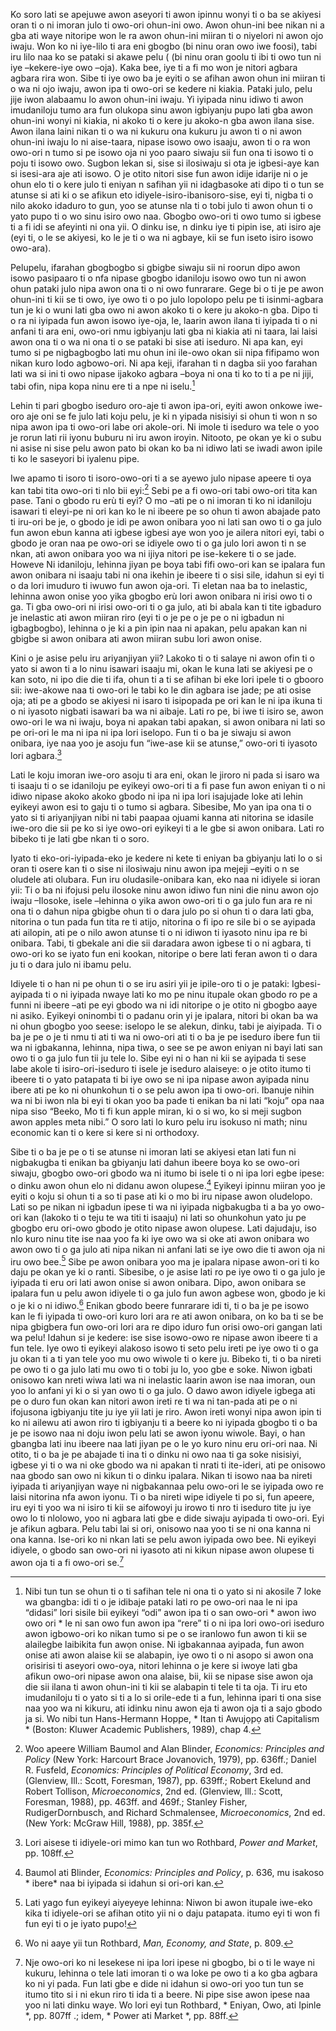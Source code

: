 Ko soro lati se apejuwe awon aseyori ti awon ipinnu wonyi ti o ba se akiyesi oran ti o ni imoran julo ti owo-ori ohun-ini owo. Awon ohun-ini bee nikan ni a gba ati waye nitoripe won le ra awon ohun-ini miiran ti o niyelori ni awon ojo iwaju. Won ko ni iye-lilo ti ara eni gbogbo (bi ninu oran owo iwe foosi), tabi iru lilo naa ko se pataki si akawe pelu ( (bi ninu oran goolu ti ibi ti owo tun ni iye –kekere-iye owo –oja). Kaka bee, iye ti a fi mo won je nitori agbara agbara rira won. Sibe ti iye owo ba je eyiti o se afihan awon ohun ini miiran ti o wa ni ojo iwaju, awon ipa ti owo-ori se kedere ni kiakia. Pataki julo, pelu jije iwon alabaamu lo awon ohun-ini iwaju. Yi iyipada ninu idiwo ti awon imudaniloju tumo ara fun olukopa sinu awon igbiyanju pupo lati gba awon ohun-ini wonyi ni kiakia, ni akoko ti o kere ju akoko-n gba awon ilana sise. Awon ilana laini nikan ti o wa ni kukuru ona kukuru ju awon ti o ni awon ohun-ini iwaju lo ni aise-taara, nipase isowo owo isaaju, awon ti o ra won owo-ori n tumo si pe isowo oja ni yoo paaro siwaju sii fun ona ti isowo ti o poju ti isowo owo. Sugbon lekan si, sise si ilosiwaju si ota je igbesi-aye kan si isesi-ara aje ati isowo. O je otito nitori sise fun awon idije idarije ni o je ohun elo ti o kere julo ti eniyan n safihan yii ni idagbasoke ati dipo ti o tun se atunse si ati ki o se afikun eto idiyele-isiro-ibanisoro-sise, eyi ti, nigba ti o nilo akoko idaduro to gun, yoo se atunse nla ti o tobi julo ti awon ohun ti o yato pupo ti o wo sinu isiro owo naa. Gbogbo owo-ori ti owo tumo si igbese ti a fi idi se afeyinti ni ona yii. O dinku ise, n dinku iye ti pipin ise, ati isiro aje (eyi ti, o le se akiyesi, ko le je ti o wa ni agbaye, kii se fun iseto isiro isowo owo-ara).

Pelupelu, ifarahan gbogbogbo si gbigbe siwaju sii ni roorun dipo awon isowo pasipaaro ti o nfa nipase gbogbo idaniloju isowo owo tun ni awon ohun pataki julo nipa awon ona ti o ni owo funrarare. Gege bi o ti je pe awon ohun-ini ti kii se ti owo, iye owo ti o po julo lopolopo pelu pe ti isinmi-agbara tun je ki o wuni lati gba owo ni awon akoko ti o kere ju akoko-n gba. Dipo ti o ra ni iyipada fun awon isowo iye-oja, le, laarin awon ilana ti iyipada ti o ni anfani ti ara eni, owo-ori nmu igbiyanju lati gba ni kiakia ati ni taara, lai laisi awon ona ti o wa ni ona ti o se pataki bi sise ati iseduro. Ni apa kan, eyi tumo si pe nigbagbogbo lati mu ohun ini ile-owo okan sii nipa fifipamo won nikan kuro lodo agbowo-ori. Ni apa keji, ifarahan ti n dagba sii yoo farahan lati wa si ini ti owo nipase ijakoko agbara –boya ni ona ti ko to ti a pe ni jiji, tabi ofin, nipa kopa ninu ere ti a npe ni iselu.[^9]

Lehin ti pari gbogbo iseduro oro-aje ti awon ipa-ori, eyiti awon onkowe iwe-oro aje oni se fe julo lati koju pelu, je ki n yipada nisisiyi si ohun ti won n so nipa awon ipa ti owo-ori labe ori akole-ori. Ni imole ti iseduro wa tele o yoo je rorun lati rii iyonu buburu ni iru awon iroyin. Nitooto, pe okan ye ki o subu ni asise ni sise pelu awon pato bi okan ko ba ni idiwo lati se iwadi awon ipile ti ko le saseyori bi iyalenu pipe.

Iwe apamo ti isoro ti isoro-owo-ori ti a se ayewo julo nipase apeere ti oya kan tabi tita owo-ori ti nlo bii eyi:[^10] Sebi pe a fi owo-ori tabi owo-ori tita kan pase. Tani o gbodo ru erù ti eyi? O mo –ati pe o ni imoran ti ko ni idaniloju isawari ti eleyi-pe ni ori kan ko le ni ibeere pe so ohun ti awon abajade pato ti iru-ori be je, o gbodo je idi pe awon onibara yoo ni lati san owo ti o ga julo fun awon ebun kanna ati igbese igbesi aye won yoo je ailera nitori eyi, tabi o gbodo je oran naa pe owo-ori se idiyele owo ti o ga julo lori awon ti n se nkan, ati awon onibara yoo wa ni ijiya nitori pe ise-kekere ti o se jade. Howeve Ni idaniloju, lehinna jiyan pe boya tabi fifi owo-ori kan se ipalara fun awon onibara ni isaaju tabi ni ona ikehin je ibeere ti o sisi sile, idahun si eyi ti o da lori imuduro ti iwuwo fun awon oja-ori. Ti eletan naa ba to inelastic, lehinna awon onise yoo yika gbogbo erù lori awon onibara ni irisi owo ti o ga. Ti gba owo-ori ni irisi owo-ori ti o ga julo, ati bi abala kan ti tite igbaduro je inelastic ati awon miiran riro (eyi ti o je pe o je pe o ni igbadun ni igbagbogbo), lehinna o je ki a pin ipin naa ni apakan, pelu apakan kan ni gbigbe si awon onibara ati awon miiran subu lori awon onise.

Kini o je asise pelu iru ariyanjiyan yii? Lakoko ti o ti salaye ni awon ofin ti o yato si awon ti a lo ninu isawari isaaju mi, okan le kuna lati se akiyesi pe o kan soto, ni ipo die die ti ifa, ohun ti a ti se afihan bi eke lori ipele ti o gbooro sii: iwe-akowe naa ti owo-ori le tabi ko le din agbara ise jade; pe ati osise oja; ati pe a gbodo se akiyesi ni isaro ti isipopada pe ori kan le ni ipa ikuna ti o ni iyasoto nigbati isawari ba wa ni aibaje. Lati ro pe, bi iwe ti isiro se, awon owo-ori le wa ni iwaju, boya ni apakan tabi apakan, si awon onibara ni lati so pe ori-ori le ma ni ipa ni ipa lori iselopo. Fun ti o ba je siwaju si awon onibara, iye naa yoo je asoju fun “iwe-ase kii se atunse,” owo-ori ti iyasoto lori agbara.[^11]

Lati le koju imoran iwe-oro asoju ti ara eni, okan le jiroro ni pada si isaro wa ti isaaju ti o se idaniloju pe eyikeyi owo-ori ti a fi pase fun awon eniyan ti o ni idiwo nipase akoko akoko gbodo ni ipa ni ipa lori isajujade loke ati lehin eyikeyi awon esi to gaju ti o tumo si agbara. Sibesibe, Mo yan ipa ona ti o yato si ti ariyanjiyan nibi ni tabi paapaa ojuami kanna ati nitorina se idasile iwe-oro die sii pe ko si iye owo-ori eyikeyi ti a le gbe si awon onibara. Lati ro bibeko ti je lati gbe nkan ti o soro.

Iyato ti eko-ori-iyipada-eko je kedere ni kete ti eniyan ba gbiyanju lati lo o si oran ti osere kan ti o sise ni ilosiwaju ninu awon ipa mejeji –eyiti o n se oludele ati olubara. Fun iru oludasile-onibara kan, eko naa ni idiyele si ioran yii: Ti o ba ni ifojusi pelu ilosoke ninu awon idiwo fun nini die ninu awon ojo iwaju –Ilosoke, isele –lehinna o yika awon owo-ori ti o ga julo fun ara re ni ona ti o dahun nipa gbigbe ohun ti o dara julo po si ohun ti o dara lati gba, nitorina o tun pada fun tita re ti atijo, nitorina o fi ipo re sile bi o se ayipada ati ailopin, ati pe o nilo awon atunse ti o ni idiwon ti iyasoto ninu ipa re bi onibara. Tabi, ti gbekale ani die sii daradara awon igbese ti o ni agbara, ti owo-ori ko se iyato fun eni kookan, nitoripe o bere lati feran awon ti o dara ju ti o dara julo ni ibamu pelu.

Idiyele ti o han ni pe ohun ti o se iru asiri yii je ipile-oro ti o je pataki: Igbesi-ayipada ti o ni iyipada nwaye lati ko mo pe ninu itupale okan gbodo ro pe a funni ni ibeere –ati pe eyi gbodo wa ni idi nitoripe o je otito ni gbogbo aaye ni asiko. Eyikeyi oninombi ti o padanu orin yi je ipalara, nitori bi okan ba wa ni ohun gbogbo yoo seese: iselopo le se alekun, dinku, tabi je aiyipada. Ti o ba je pe o je ti nmu ti  ati  ti wa ni owo-ori ati ti o ba je pe iseduro ibere fun tii wa ni igbakanna, lehinna, nipa tiwa, o see se pe awon eniyan ni bayi lati san owo ti o ga julo fun tii ju tele lo. Sibe eyi ni o han ni kii se ayipada ti  sese labe akole ti isiro-ori-iseduro ti isele je iseduro alaiseye: o je otito itumo ti ibeere ti o yato patapata ti bi iye owo se ni ipa nipase awon ayipada ninu ibere ati pe ko ni ohunkohun ti o se pelu awon ipa ti owo-ori. Ibanuje nihin wa ni bi iwon nla bi eyi ti okan yoo ba pade ti enikan ba ni lati “koju” opa naa nipa siso “Beeko, Mo ti fi kun apple miran, ki o si wo, ko si meji sugbon awon apples meta nibi.” O soro lati lo kuro pelu iru isokuso ni math; ninu economic kan ti o kere si kere si ni orthodoxy.

Sibe ti o ba je pe o ti se atunse ni imoran lati se akiyesi etan lati fun ni nigbakugba ti enikan ba gbiyanju lati dahun ibeere boya  ko se owo-ori siwaju, gbogbo owo-ori gbodo wa ni itumo bi isele ti o ni ipa lori egbe ipese: o dinku awon ohun elo ni didanu awon olupese.[^12] Eyikeyi ipinnu miiran yoo je eyiti o koju si ohun ti a so ti pase ati ki o mo bi iru nipase awon oludelopo. Lati so pe nikan ni igbadun ipese ti wa ni iyipada nigbakugba ti a ba yo owo-ori kan (lakoko ti o teju te wa titi ti isaaju) ni lati so ohunkohun yato ju pe gbogbo eru ori-owo gbodo je otito nipase awon olupese. Lati dajudaju, iso nlo kuro ninu tite ise naa yoo fa ki iye owo wa si oke ati awon onibara wo awon owo ti o ga julo ati nipa nikan ni anfani lati se iye owo die ti awon oja ni iru owo bee.[^13] Sibe pe awon onibara yoo ma je ipalara nipase awon-ori ti ko daju pe okan ye ki o ranti. Sibesibe, o je asise lati ro pe iye owo ti o ga julo je iyipada ti eru ori lati awon onise si awon onibara. Dipo, awon onibara se ipalara fun u pelu awon idiyele ti o ga julo fun awon agbese won, gbodo je ki o je ki o ni idiwo.[^14] Enikan gbodo beere funrarare idi ti, ti o ba je pe isowo kan le fi iyipada ti owo-ori kuro lori ara re ati awon onibara, on ko ba ti se be nipa gbigbera fun owo-ori lori ara re dipo iduro fun orisi owo-ori gangan lati wa pelu! Idahun si je kedere: ise sise isowo-owo re nipase awon ibeere ti a fun tele. Iye owo ti eyikeyi alakoso isowo ti seto pelu ireti pe iye owo ti o ga ju okan ti a ti yan tele yoo mu owo wiwole ti o kere ju. Bibeko ti, ti o ba nireti pe owo ti o ga julo lati mu owo ti o tobi ju lo, yoo gbe e soke. Niwon igbati onisowo kan nreti wiwa lati wa ni inelastic laarin awon ise naa imoran, oun yoo lo anfani yi ki o si yan owo ti o ga julo. O dawo awon idiyele igbega ati pe o duro fun okan kan nitori awon ireti re ti wa ni tan-pada ati pe o ni ifojusona igbiyanju tite ju iye yii lati je riro. Awon ireti wonyi nipa awon ipin ti ko ni ailewu ati awon riro ti igbiyanju ti a beere ko ni iyipada gbogbo ti o ba je pe isowo naa ni doju iwon pelu lati se awon iyonu wiwole. Bayi, o han gbangba lati inu ibeere naa lati jiyan pe o le yo kuro ninu eru ori-ori naa. Ni otito, ti o ba je pe abajade ti ina ti o dinku ni owo naa ti ga soke nisisiyi, igbese yi ti o wa ni oke gbodo wa ni apakan ti nrati ti ite-ideri, ati pe onisowo naa gbodo san owo ni kikun ti o dinku ipalara. Nikan ti isowo naa ba nireti iyipada ti ariyanjiyan waye ni nigbakannaa pelu owo-ori le se iyipada owo re laisi nitorina nfa awon iyonu. Ti o ba nireti wipe idiyele ti po si, fun apeere, iru eyi ti yoo wa ni isiro ti kii se aifowoyi ju irowo ti nro ti iseduro tite ju iye owo lo ti nlolowo, yoo ni agbara lati gbe e dide siwaju ayipada ti owo-ori. Eyi je afikun agbara. Pelu tabi lai si ori, onisowo naa yoo ti se ni ona kanna ni ona kanna. Ise-ori ko ni nkan lati se pelu awon iyipada owo bee. Ni eyikeyi idiyele, o gbodo san owo-ori ni iyasoto ati ni kikun nipase awon olupese ti awon oja ti a fi owo-ori se.[^15]

[^9]: Nibi tun tun se ohun ti o ti safihan tele ni ona ti o yato si ni akosile 7 loke wa gbangba: idi ti o je idibaje pataki lati ro pe owo-ori naa le ni ipa “didasi” lori sisile bii eyikeyi  “odi” awon ipa ti o san owo-ori * awon iwo owo ori * le ni san owo fun awon ipa “rere” ti o ni ipa lori owo-ori iseduro awon igbowo-ori ko nikan tumo si pe o se iranlowo fun awon ti kii se alailegbe laibikita fun awọn onise. Ni igbakannaa ayipada, fun awon onise ati awon alaise kii se alabapin, iye owo ti o ni asopo si awon ona orisirisi ti aseyori owo-oya, nitori lehinna o je kere si iwoye lati gba afikun owo-ori nipase awon ona alaise, bii, kii se nipase sise awon oja die sii ilana ti awon ohun-ini ti kii se alabapin ti tele ti ta oja. Ti iru eto imudaniloju ti o yato si ti a lo si orile-ede ti a fun, lehinna ipari ti ona sise naa yoo wa ni kikuru, ati idinku ninu awon eja ti awon oja ti a sajo gbodo ja si. Wo nibi tun Hans-Hermann Hoppe, * Itan ti Awujọpọ ati Capitalism * (Boston: Kluwer Academic Publishers, 1989), chap 4.

[^10]: Woo apeere William Baumol and Alan Blinder, *Economics: Principles and Policy* (New York: Harcourt Brace Jovanovich, 1979), pp. 636ff.; Daniel R. Fusfeld, *Economics: Principles of Political Economy*, 3rd ed. (Glenview, Ill.: Scott, Foresman, 1987), pp. 639ff.; Robert Ekelund and Robert Tollison, *Microeconomics*, 2nd ed. (Glenview, Ill.: Scott, Foresman, 1988), pp. 463ff. and 469f.; Stanley Fisher, RudigerDornbusch, and Richard Schmalensee, *Microeconomics*, 2nd ed. (New York: McGraw Hill, 1988), pp. 385f.

[^11]: Lori aisese ti idiyele-ori mimo kan tun wo Rothbard, *Power and Market*, pp. 108ff.

[^12]: Baumol ati Blinder, *Economics: Principles and Policy*, p. 636, mu isakoso * ibere* naa bi iyipada si idahun si ori-ori kan.

[^13]: Lati yago fun eyikeyi aiyeyeye lehinna: Niwon bi awon itupale iwe-eko kika ti idiyele-ori se afihan otito yii ni o daju patapata. itumo eyi ti won fi fun eyi ti o je iyato pupo!

[^14]: Wo ni aaye yii tun Rothbard, *Man, Economy, and State*, p. 809.

[^15]: Nje owo-ori ko ni lesekese ni ipa lori ipese ni gbogbo, bi o ti le waye ni kukuru, lehinna o tele lati imoran ti o wa loke pe owo ti a ko gba agbara ko ni yi pada. Fun lati gbe e dide ni idahun si owo-ori yoo tun tun se itumo tito si i ni ekun riro ti ida ti a beere. Ni pipe sise awon ipese naa yoo ni lati dinku waye. Wo lori eyi tun Rothbard, * Eniyan, Owo, ati Ipinle *, pp. 807ff .; idem, * Power ati Market *, pp. 88ff.
